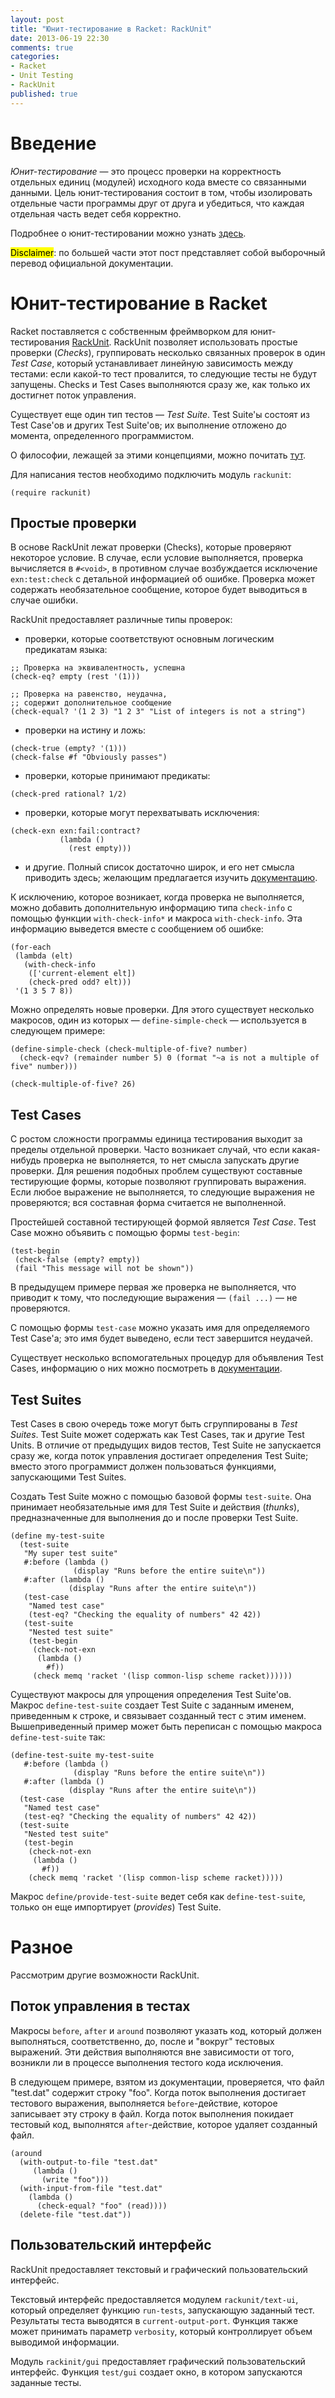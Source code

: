 ```yaml
---
layout: post
title: "Юнит-тестирование в Racket: RackUnit"
date: 2013-06-19 22:30
comments: true
categories:
- Racket
- Unit Testing
- RackUnit
published: true
---
```


Введение
========

_Юнит-тестирование_ &mdash; это процесс проверки на корректность
отдельных единиц (модулей) исходного кода вместе со связанными
данными. Цель юнит-тестирования состоит в том, чтобы изолировать
отдельные части программы друг от друга и убедиться, что каждая
отдельная часть ведет себя корректно.

Подробнее о юнит-тестировании можно узнать [здесь][unit-testing].

<mark>Disclaimer</mark>: по большей части этот пост представляет собой выборочный
перевод официальной документации.

Юнит-тестирование в Racket
==========================

Racket поставляется с собственным фреймворком для юнит-тестирования
[RackUnit][rackunit]. RackUnit позволяет использовать простые
проверки (<em>Checks</em>), группировать несколько связанных проверок в один
_Test Case_, который устанавливает линейную зависимость между
тестами: если какой-то тест провалится, то следующие тесты не будут
запущены. Checks и Test Cases выполняются сразу же, как только их
достигнет поток управления.

Существует еще один тип тестов &mdash; _Test Suite_. Test Suite'ы состоят из Test
Case'ов и других Test Suite'ов; их выполнение отложено до момента,
определенного программистом.

О философии, лежащей за этими концепциями, можно почитать
[тут][rackunit-philosophy].

Для написания тестов необходимо подключить модуль `rackunit`:

``` racket
(require rackunit)
```

<!-- more -->

[rackunit-philosophy]: http://docs.racket-lang.org/rackunit/philosophy.html "RackUnit Philosophy"


Простые проверки
----------------

В основе RackUnit лежат проверки (Checks), которые проверяют некоторое
условие. В случае, если условие выполняется, проверка вычисляется в
`#<void>`, в противном случае возбуждается исключение `exn:test:check`
с детальной информацией об ошибке. Проверка может содержать
необязательное сообщение, которое будет выводиться в случае ошибки.

RackUnit предоставляет различные типы проверок:

* проверки, которые соответствуют основным логическим предикатам
  языка:

``` racket
;; Проверка на эквивалентность, успешна
(check-eq? empty (rest '(1)))

;; Проверка на равенство, неудачна,
;; содержит дополнительное сообщение
(check-equal? '(1 2 3) "1 2 3" "List of integers is not a string")
```

* проверки на истину и ложь:

``` racket
(check-true (empty? '(1)))
(check-false #f "Obviously passes")
```

* проверки, которые принимают предикаты:

``` racket
(check-pred rational? 1/2)
```

* проверки, которые могут перехватывать исключения:

``` racket
(check-exn exn:fail:contract?
           (lambda ()
             (rest empty)))
```

* и другие. Полный список достаточно широк, и его нет
смысла приводить здесь; желающим предлагается изучить
[документацию][rackunit-checks].

К исключению, которое возникает, когда проверка не выполняется, можно
добавить дополнительную информацию типа `check-info` с помощью функции
`with-check-info*` и макроса `with-check-info`. Эта информацию
выведется вместе с сообщением об ошибке:

``` racket
(for-each
 (lambda (elt)
   (with-check-info
    (['current-element elt])
    (check-pred odd? elt)))
 '(1 3 5 7 8))
```

Можно определять новые проверки. Для этого существует несколько
макросов, один из которых &mdash; `define-simple-check` &mdash;
используется в следующем примере:

``` racket
(define-simple-check (check-multiple-of-five? number)
  (check-eqv? (remainder number 5) 0 (format "~a is not a multiple of five" number)))

(check-multiple-of-five? 26)
```

Test Cases
----------

С ростом сложности программы единица тестирования выходит за пределы
отдельной проверки. Часто возникает случай, что если какая-нибудь
проверка не выполняется, то нет смысла запускать другие проверки. Для
решения подобных проблем существуют составные тестирующие формы,
которые позволяют группировать выражения. Если любое выражение не
выполняется, то следующие выражения не проверяются; вся составная
форма считается не выполненной.

Простейшей составной тестирующей формой является _Test Case_. Test
Case можно объявить с помощью формы `test-begin`:

``` racket
(test-begin
 (check-false (empty? empty))
 (fail "This message will not be shown"))
```

В предыдущем примере первая же проверка не выполняется, что приводит к
тому, что последующие выражения  &mdash; `(fail ...)` &mdash; не
проверяются.

С помощью формы `test-case` можно указать имя для определяемого Test
Case'а; это имя будет выведено, если тест завершится неудачей.

Существует несколько вспомогательных процедур для объявления Test
Cases, информацию о них можно посмотреть в
[документации][rackunit-test-cases].

[rackunit-test-cases]:
http://docs.racket-lang.org/rackunit/api.html#(part._.Test_.Cases)
"RackUnit Test Cases Documentation"


Test Suites
-----------

Test Cases в свою очередь тоже могут быть сгруппированы в _Test
Suites_. Test Suite может содержать как Test Cases, так и другие Test
Units. В отличие от предыдущих видов тестов, Test Suite не запускается
сразу же, когда поток управления достигает определения Test Suite;
вместо этого программист должен пользоваться функциями, запускающими
Test Suites.

Создать Test Suite можно с помощью базовой формы `test-suite`. Она
принимает необязательные имя для Test Suite и действия (<em>thunks</em>),
предназначенные для выполнения до и после проверки Test Suite.

``` racket
(define my-test-suite
  (test-suite
   "My super test suite"
   #:before (lambda ()
              (display "Runs before the entire suite\n"))
   #:after (lambda ()
             (display "Runs after the entire suite\n"))
   (test-case
    "Named test case"
    (test-eq? "Checking the equality of numbers" 42 42))
   (test-suite
    "Nested test suite"
    (test-begin
     (check-not-exn
      (lambda ()
        #f))
     (check memq 'racket '(lisp common-lisp scheme racket))))))
```

Существуют макросы для упрощения определения Test Suite'ов. Макрос
`define-test-suite` создает Test Suite с заданным именем, приведенным
к строке, и связывает созданный тест с этим именем. Вышеприведенный
пример может быть переписан с помощью макроса `define-test-suite` так:

``` racket
(define-test-suite my-test-suite
   #:before (lambda ()
              (display "Runs before the entire suite\n"))
   #:after (lambda ()
             (display "Runs after the entire suite\n"))
  (test-case
   "Named test case"
   (test-eq? "Checking the equality of numbers" 42 42))
  (test-suite
   "Nested test suite"
   (test-begin
    (check-not-exn
     (lambda ()
       #f))
    (check memq 'racket '(lisp common-lisp scheme racket)))))
```

Макрос `define/provide-test-suite` ведет себя как `define-test-suite`,
только он еще импортирует (<em>provides</em>) Test Suite.

Разное
======

Рассмотрим другие возможности RackUnit.


Поток управления в тестах
-------------------------

Макросы `before`, `after` и `around` позволяют указать код, который
должен выполняться, соответственно, до, после и "вокруг" тестовых
выражений. Эти действия выполняются вне зависимости от того, возникли
ли в процессе выполнения тестого кода исключения.

В следующем примере, взятом из документации, проверяется, что файл
"test.dat" содержит строку "foo". Когда поток выполнения достигает
тестового выражения, выполняется `before`-действие, которое записывает
эту строку в файл. Когда поток выполнения покидает тестовый код,
выполнятся `after`-действие, которое удаляет созданный файл.

``` racket
(around
  (with-output-to-file "test.dat"
     (lambda ()
       (write "foo")))
  (with-input-from-file "test.dat"
    (lambda ()
      (check-equal? "foo" (read))))
  (delete-file "test.dat"))
```

Пользовательский интерфейс
--------------------------

RackUnit предоставляет текстовый и графический пользовательский
интерфейс.

Текстовый интерфейс предоставляется модулем `rackunit/text-ui`,
который определяет функцию `run-tests`, запускающую заданный тест.
Результаты теста выводятся в `current-output-port`.
Функция также может принимать параметр `verbosity`, который
контроллирует объем выводимой информации.

Модуль `rackinit/gui` предоставляет графический пользовательский
интерфейс. Функция `test/gui` создает окно, в котором запускаются
заданные тесты.

[unit-testing]: http://en.wikipedia.org/wiki/Unit_testing "Wikipedia entry for Unit Testing"

[rackunit]: http://docs.racket-lang.org/rackunit/ "RackUnit Documentation"

[rackunit-checks]: http://docs.racket-lang.org/rackunit/api.html#(part._.Checks) "RackUnit Checks Documentation"
